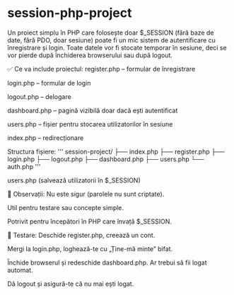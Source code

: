 # session-php-project

Un proiect simplu în PHP care folosește doar $_SESSION (fără baze de date, fără PDO, doar sesiune) poate fi un mic sistem de autentificare cu înregistrare și login. Toate datele vor fi stocate temporar în sesiune, deci se vor pierde după închiderea browserului sau după logout.

✅ Ce va include proiectul:
register.php – formular de înregistrare

login.php – formular de login

logout.php – delogare

dashboard.php – pagină vizibilă doar dacă ești autentificat

users.php – fișier pentru stocarea utilizatorilor în sesiune

index.php – redirecționare

Structura fișiere:
'''
session-project/
├── index.php
├── register.php
├── login.php
├── logout.php
├── dashboard.php
├── users.php
└── auth.php
'''

users.php (salvează utilizatorii în $_SESSION)

📝 Observații:
Nu este sigur (parolele nu sunt criptate).

Util pentru testare sau concepte simple.

Potrivit pentru începători în PHP care învață $_SESSION.


🧪 Testare:
Deschide register.php, creează un cont.

Mergi la login.php, loghează-te cu „Ține-mă minte” bifat.

Închide browserul și redeschide dashboard.php. Ar trebui să fii logat automat.

Dă logout și asigură-te că nu mai ești logat.

